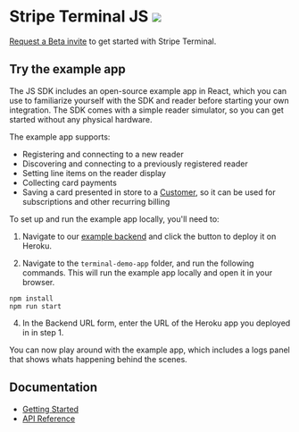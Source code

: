 # Stripe Terminal JS <img src="https://img.shields.io/badge/Beta-brightgreen.svg">

[Request a Beta invite](https://stripe.com/terminal#request-invite) to get started with Stripe Terminal.

## Try the example app
The JS SDK includes an open-source example app in React, which you can use to familiarize yourself with the SDK and reader before starting your own integration. The SDK comes with a simple reader simulator, so you can get started without any physical hardware.

The example app supports:
- Registering and connecting to a new reader
- Discovering and connecting to a previously registered reader
- Setting line items on the reader display
- Collecting card payments
- Saving a card presented in store to a [Customer](https://stripe.com/docs/api/customers), so it can be used for subscriptions and other recurring billing

To set up and run the example app locally, you'll need to:
1. Navigate to our [example backend](https://github.com/stripe/example-terminal-backend) and click the button to deploy it on Heroku.

2. Navigate to the `terminal-demo-app` folder, and run the following commands. This will run the example app locally and open it in your browser.
```
npm install
npm run start
```

4. In the Backend URL form, enter the URL of the Heroku app you deployed in in step 1.

You can now play around with the example app, which includes a logs panel that shows whats happening behind the scenes.

## Documentation
- [Getting Started](https://stripe.com/docs/terminal/js)
- [API Reference](https://stripe.com/docs/terminal/js/reference)
